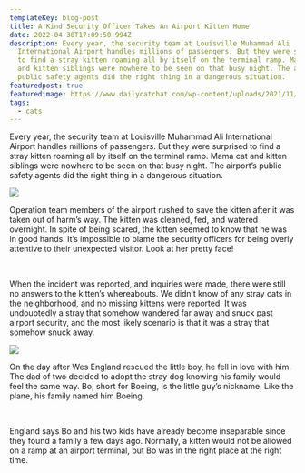 ```yaml
---
templateKey: blog-post
title: A Kind Security Officer Takes An Airport Kitten Home
date: 2022-04-30T17:09:50.994Z
description: Every year, the security team at Louisville Muhammad Ali
  International Airport handles millions of passengers. But they were surprised
  to find a stray kitten roaming all by itself on the terminal ramp. Mama cat
  and kitten siblings were nowhere to be seen on that busy night. The airport’s
  public safety agents did the right thing in a dangerous situation.
featuredpost: true
featuredimage: https://www.dailycatchat.com/wp-content/uploads/2021/11/bo.png
tags:
  - cats
---
```

Every year, the security team at Louisville Muhammad Ali International Airport handles millions of passengers. But they were surprised to find a stray kitten roaming all by itself on the terminal ramp. Mama cat and kitten siblings were nowhere to be seen on that busy night. The airport’s public safety agents did the right thing in a dangerous situation.

![](https://www.dailycatchat.com/wp-content/uploads/2021/11/Bo1.png)

Operation team members of the airport rushed to save the kitten after it was taken out of harm’s way. The kitten was cleaned, fed, and watered overnight. In spite of being scared, the kitten seemed to know that he was in good hands. It’s impossible to blame the security officers for being overly attentive to their unexpected visitor. Look at her pretty face!

 

When the incident was reported, and inquiries were made, there were still no answers to the kitten’s whereabouts. We didn’t know of any stray cats in the neighborhood, and no missing kittens were reported. It was undoubtedly a stray that somehow wandered far away and snuck past airport security, and the most likely scenario is that it was a stray that somehow snuck away.

![](https://www.dailycatchat.com/wp-content/uploads/2021/11/Bo2.png)

On the day after Wes England rescued the little boy, he fell in love with him. The dad of two decided to adopt the stray dog knowing his family would feel the same way. Bo, short for Boeing, is the little guy’s nickname. Like the plane, his family named him Boeing.

 

England says Bo and his two kids have already become inseparable since they found a family a few days ago. Normally, a kitten would not be allowed on a ramp at an airport terminal, but Bo was in the right place at the right time.